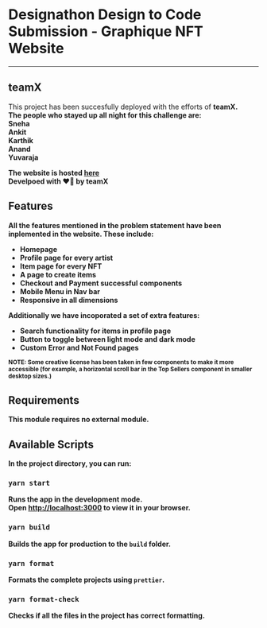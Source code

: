 # Designathon Design to Code Submission - Graphique NFT Website
---

## teamX
This project has been succesfully deployed with the efforts of <b>teamX<b>.\
The people who stayed up all night for this challenge are: \
Sneha \
Ankit \
Karthik \
Anand \
Yuvaraja 

The website is hosted [here](https://sad-nightingale-600888.netlify.app/)\
Develpoed with ❤️‍🔥 by teamX

## Features
All the features mentioned in the problem statement have been inplemented in the website. These include:
- Homepage
- Profile page for every artist
- Item page for every NFT
- A page to create items
- Checkout and Payment successful components
- Mobile Menu in Nav bar
- Responsive in all dimensions
  
Additionally we have incoporated a set of extra features: 
- Search functionality for items in profile page
- Button to toggle between light mode and dark mode
- Custom Error and Not Found pages

<sub> NOTE: Some creative license has been taken in few components to make it more accessible (for example, a horizontal scroll bar in the Top Sellers component in smaller desktop sizes.) </sub>


## Requirements

This module requires no external module.
  
## Available Scripts

In the project directory, you can run:

### `yarn start`

Runs the app in the development mode.\
Open [http://localhost:3000](http://localhost:3000) to view it in your browser.

### `yarn build`

Builds the app for production to the `build` folder.

### `yarn format`

Formats the complete projects using `prettier`.

### `yarn format-check`

Checks if all the files in the project has correct formatting.
